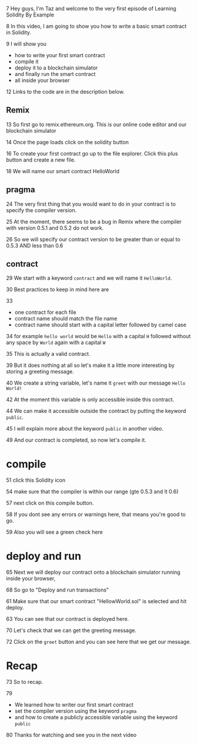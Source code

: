 7 Hey guys, I'm Taz and welcome to the very first episode of Learning Solidity By Example

8 In this video, I am going to show you how to write a basic smart contract in Solidity.

9 I will show you

- how to write your first smart contract
- compile it
- deploy it to a blockchain simulator
- and finally run the smart contract
- all inside your browser

12 Links to the code are in the description below.

## Remix

13
So first go to remix.ethereum.org. This is our online code editor and our
blockchain simulator

14 Once the page loads click on the solidity button

16
To create your first contract go up to the file explorer.
Click this plus button and create a new file.

18 We will name our smart contract HelloWorld

## pragma

24
The very first thing that you would want to do in your contract is to specify the
compiler version.

25
At the moment, there seems to be a bug in Remix where the compiler with version 0.5.1 and 0.5.2 do not work.

26
So we will specify our contract version to be greater than or equal to 0.5.3 AND less than 0.6

## contract

29
We start with a keyword `contract` and we will name it `HelloWorld`.

30
Best practices to keep in mind here are

33

- one contract for each file
- contract name should match the file name
- contract name should start with a capital letter followed by camel case

34
for example `hello world` would be `Hello` with a capital `H` followed without any space by `World` again with a capital `W`

35
This is actually a valid contract.

39
But it does nothing at all so let's make it a little more interesting by
storing a greeting message.

40
We create a string variable, let's name it `greet` with our message `Hello World!`

42
At the moment this variable is only accessible inside this contract.

44
We can make it accessible outside the contract by putting the keyword `public`.

45
I will explain more about the keyword `public` in another video.

49
And our contract is completed, so now let's compile it.

# compile

51
click this Solidity icon

54
make sure that the compiler is within our range (gte 0.5.3 and lt 0.6)

57
next click on this compile button.

58
If you dont see any errors or warnings here, that means you're good to go.

59
Also you will see a green check here

# deploy and run

65
Next we will deploy our contract onto a blockchain simulator running inside your browser,

68
So go to "Deploy and run transactions"

61
Make sure that our smart contract "HellowWorld.sol" is selected and hit deploy.

63
You can see that our contract is deployed here.

70
Let's check that we can get the greeting message.

72
Click on the `greet` button and you can see here that we get our message.

# Recap

73
So to recap.

79

- We learned how to writer our first smart contract
- set the compiler version using the keyword `pragma`
- and how to create a publicly accessible variable using the keyword `public`

80
Thanks for watching and see you in the next video
